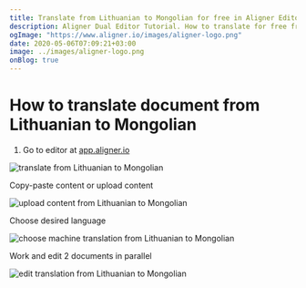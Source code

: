 ```yaml
---
title: Translate from Lithuanian to Mongolian for free in Aligner Editor
description: Aligner Dual Editor Tutorial. How to translate for free from Lithuanian to Mongolian. Aligner is multilingual document management platform. 
ogImage: "https://www.aligner.io/images/aligner-logo.png"
date: 2020-05-06T07:09:21+03:00
image: ../images/aligner-logo.png
onBlog: true
---
```


# How to translate document from Lithuanian to Mongolian

1. Go to editor at [app.aligner.io](https://app.aligner.io "Aligner App web page")

![translate from Lithuanian to Mongolian](../aligner-blank-editor.png "translate from Lithuanian to Mongolian")

Copy-paste content or upload content

![upload content from Lithuanian to Mongolian](../aligner-uploaded-document.png "upload content from Lithuanian to Mongolian")

Choose desired language

![choose machine translation from Lithuanian to Mongolian](../aligner-language-dropdown.png "choose machine translation from Lithuanian to Mongolian")

Work and edit 2 documents in parallel

![edit translation from Lithuanian to Mongolian](../aligner-double-sitded-editor.png "edit translation from Lithuanian to Mongolian")

